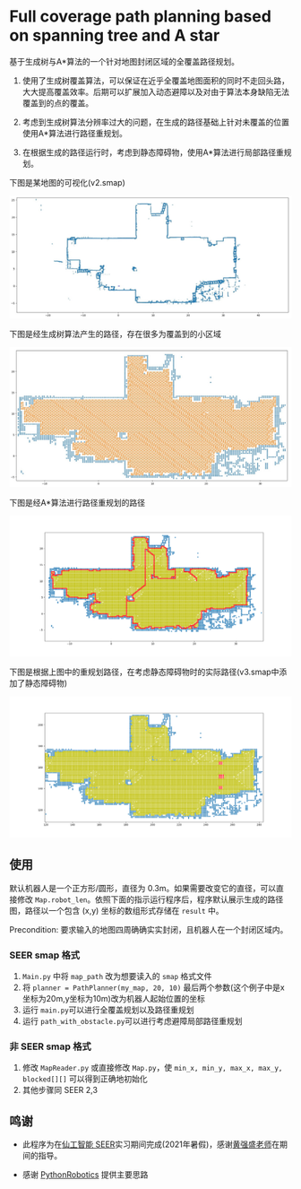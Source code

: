# Full coverage path planning based on spanning tree and A star

基于生成树与A*算法的一个针对地图封闭区域的全覆盖路径规划。
1. 使用了生成树覆盖算法，可以保证在近乎全覆盖地图面积的同时不走回头路，大大提高覆盖效率。后期可以扩展加入动态避障以及对由于算法本身缺陷无法覆盖到的点的覆盖。

2. 考虑到生成树算法分辨率过大的问题，在生成的路径基础上针对未覆盖的位置使用A*算法进行路径重规划。

3. 在根据生成的路径运行时，考虑到静态障碍物，使用A*算法进行局部路径重规划。

下图是某地图的可视化(v2.smap)

![original map](./pictures/map.jpg)

下图是经生成树算法产生的路径，存在很多为覆盖到的小区域

![output path](./pictures/PathPlanning.jpg)

下图是经A*算法进行路径重规划的路径

![replan](./pictures/RePathPlanning.png)

下图是根据上图中的重规划路径，在考虑静态障碍物时的实际路径(v3.smap中添加了静态障碍物)

![path_with_obs](./pictures/PathWithStaticObstacle.png)

## 使用

默认机器人是一个正方形/圆形，直径为 0.3m。如果需要改变它的直径，可以直接修改 `Map.robot_len`。依照下面的指示运行程序后，程序默认展示生成的路径图，路径以一个包含 (x,y) 坐标的数组形式存储在 `result` 中。

Precondition: 要求输入的地图四周确确实实封闭，且机器人在一个封闭区域内。

### SEER smap 格式

1. `Main.py` 中将 `map_path` 改为想要读入的 `smap` 格式文件
2. 将 `planner = PathPlanner(my_map, 20, 10)` 最后两个参数(这个例子中是x坐标为20m,y坐标为10m)改为机器人起始位置的坐标
3. 运行 `main.py`可以进行全覆盖规划以及路径重规划
4. 运行 `path_with_obstacle.py`可以进行考虑避障局部路径重规划

### 非 SEER smap 格式

1. 修改 `MapReader.py` 或直接修改 `Map.py`，使 `min_x, min_y, max_x, max_y, blocked[][]`    可以得到正确地初始化
2. 其他步骤同 SEER 2,3

## 鸣谢

- 此程序为在[仙工智能 SEER](https://github.com/seer-robotics/)实习期间完成(2021年暑假)，感谢[黄强盛老师](https://github.com/huangqiangsheng)在期间的指导。

- 感谢 [PythonRobotics](https://github.com/AtsushiSakai/PythonRobotics/blob/master/PathPlanning/SpiralSpanningTreeCPP/spiral_spanning_tree_coverage_path_planner.py) 提供主要思路
